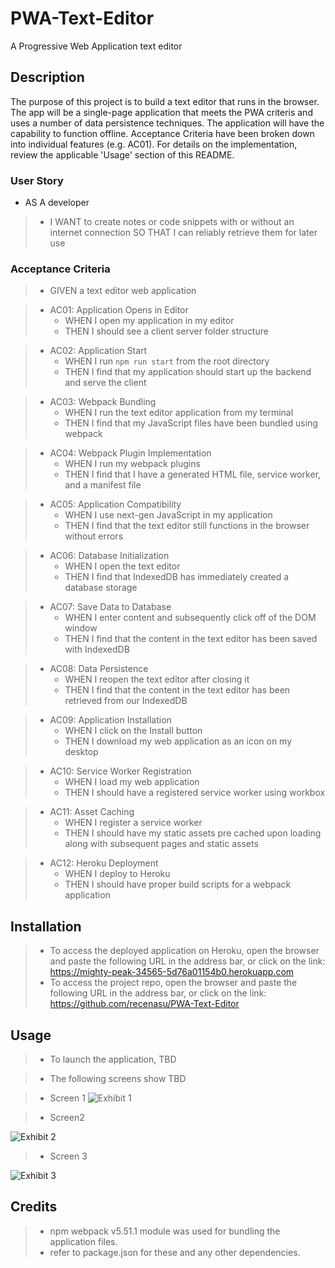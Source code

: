# PWA-Text-Editor
A Progressive Web Application text editor

## Description
The purpose of this project is to build a text editor that runs in the browser. The app will be a single-page application that meets the PWA criteris and uses a number of data persistence techniques. The application will have the capability to function offline. Acceptance Criteria have been broken down into individual features (e.g. AC01). For details on the implementation, review the applicable 'Usage' section of this README.

### User Story

* AS A developer
>    -	I WANT to create notes or code snippets with or without an internet connection
SO THAT I can reliably retrieve them for later use

### Acceptance Criteria

>* GIVEN a text editor web application

>* AC01: Application Opens in Editor
>    -	WHEN I open my application in my editor
>    -	THEN I should see a client server folder structure

>* AC02: Application Start
>    -	WHEN I run `npm run start` from the root directory
>    -	THEN I find that my application should start up the backend and serve the client

>* AC03: Webpack Bundling
>    -	WHEN I run the text editor application from my terminal
>    -	THEN I find that my JavaScript files have been bundled using webpack

>* AC04: Webpack Plugin Implementation
>    -	WHEN I run my webpack plugins
>    -	THEN I find that I have a generated HTML file, service worker, and a manifest file

>* AC05: Application Compatibility
>    -	WHEN I use next-gen JavaScript in my application
>    -	THEN I find that the text editor still functions in the browser without errors

>* AC06: Database Initialization
>    -	WHEN I open the text editor
>    -	THEN I find that IndexedDB has immediately created a database storage

>* AC07: Save Data to Database
>    -	WHEN I enter content and subsequently click off of the DOM window
>    -	THEN I find that the content in the text editor has been saved with IndexedDB

>* AC08: Data Persistence
>    -	WHEN I reopen the text editor after closing it
>    -	THEN I find that the content in the text editor has been retrieved from our IndexedDB

>* AC09: Application Installation
>    -	WHEN I click on the Install button
>    -	THEN I download my web application as an icon on my desktop

>* AC10: Service Worker Registration
>    -	WHEN I load my web application
>    -	THEN I should have a registered service worker using workbox

>* AC11: Asset Caching
>    -	WHEN I register a service worker
>    -	THEN I should have my static assets pre cached upon loading along with subsequent pages and static assets

>* AC12: Heroku Deployment
>    -	WHEN I deploy to Heroku
>    -	THEN I should have proper build scripts for a webpack application

## Installation

> * To access the deployed application on Heroku, open the browser and paste the following URL in the address bar, or click on the link: https://mighty-peak-34565-5d76a01154b0.herokuapp.com
> * To access the project repo, open the browser and paste the following URL in the address bar, or click on the link: https://github.com/recenasu/PWA-Text-Editor

## Usage

>    -	To launch the application, TBD


> * The following screens show TBD

> * Screen 1
![Exhibit 1](./assets/screen1.png)

> * Screen2

![Exhibit 2](./assets/screen2.png)

> * Screen 3

![Exhibit 3](./assets/screen3.png)



## Credits

> * npm webpack v5.51.1 module was used for bundling the application files.
> * refer to package.json for these and any other dependencies.


